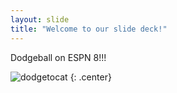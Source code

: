 ```yaml
---
layout: slide
title: "Welcome to our slide deck!"
---
```


Dodgeball on ESPN 8!!!

![dodgetocat](https://octodex.github.com/images/dodgetocat_v2.png)
{: .center}
